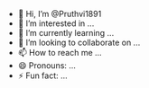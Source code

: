 - 👋 Hi, I’m @Pruthvi1891
- 👀 I’m interested in ...
- 🌱 I’m currently learning ...
- 💞️ I’m looking to collaborate on ...
- 📫 How to reach me ...
- 😄 Pronouns: ...
- ⚡ Fun fact: ...

<!---
Pruthvi1891/Pruthvi1891 is a ✨ special ✨ repository because its `README.md` (this file) appears on your GitHub profile.
You can click the Preview link to take a look at your changes.
--->
